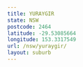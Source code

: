 ```yaml
---
title: YURAYGIR
state: NSW
postcode: 2464
latitude: -29.53085664
longitude: 153.3317549
url: /nsw/yuraygir/
layout: suburb
---
```

